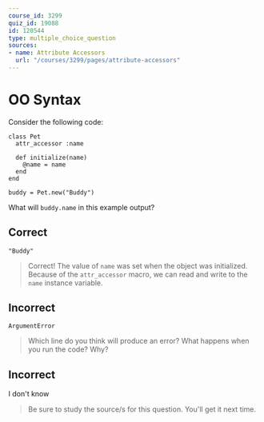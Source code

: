 ```yaml
---
course_id: 3299
quiz_id: 19088
id: 120544
type: multiple_choice_question
sources:
- name: Attribute Accessors
  url: "/courses/3299/pages/attribute-accessors"
---
```


# OO Syntax

Consider the following code:

```source
class Pet
  attr_accessor :name

  def initialize(name)
    @name = name
  end
end
```

```source
buddy = Pet.new("Buddy")
```

What will&nbsp;`buddy.name`&nbsp;in this example output?

## Correct

```
"Buddy"
```

> Correct! The value of `name` was set when the object was initialized. Because of
> the `attr_accessor` macro, we can read and write to the `name` instance
> variable.

## Incorrect

```
ArgumentError
```

> Which line do you think will produce an error? What happens when you run the
> code? Why?

## Incorrect

I don't know

> Be sure to study the source/s for this question. You'll get it next time.
